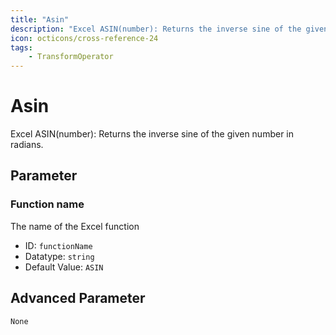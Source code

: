 ```yaml
---
title: "Asin"
description: "Excel ASIN(number): Returns the inverse sine of the given number in radians."
icon: octicons/cross-reference-24
tags: 
    - TransformOperator
---
```

# Asin
<!-- This file was generated - DO NOT CHANGE IT MANUALLY -->



Excel ASIN(number): Returns the inverse sine of the given number in radians.

## Parameter

### Function name

The name of the Excel function

- ID: `functionName`
- Datatype: `string`
- Default Value: `ASIN`





## Advanced Parameter

`None`